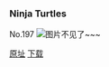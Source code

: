 ### Ninja Turtles
No.197
![图片不见了~~~](https://imgs.xkcd.com/comics/ninja_turtles.png)

[原址](https://xkcd.com//197) [下载](https://imgs.xkcd.com/comics/ninja_turtles.png)

